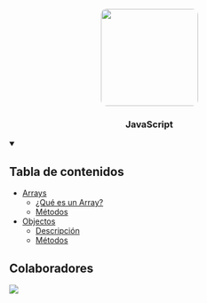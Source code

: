 <div align="center">
   <br/>
    <img src="https://github.com/user-attachments/assets/2ec030cc-8d43-4df2-aa76-14b4317d3617" width="175" style="border-radius: 10px;" >
   <h3 align="center">JavaScript</h3>
</div>

<details open>
  <summary>
    <h2>Tabla de contenidos</h2>
  </summary>
  <ul>
    <li>
      <a href="https://github.com/MrRedu/JavaScript/tree/main/javascript/array">Arrays</a>
      <ul>
        <li><a href="https://github.com/MrRedu/JavaScript/tree/main/javascript/array#qu%C3%A9-es-un-array">¿Qué es un Array?</a></li>
        <li><a href="https://github.com/MrRedu/JavaScript/tree/main/javascript/array/metodos">Métodos</a></li>
      </ul>
    </li>
      <li>
      <a href="#">Objectos</a>
      <ul>
        <li><a href="#">Descripción</a></li>
        <li><a href="#">Métodos</a></li>
      </ul>
    </li>
  </ul>
</details>

<h2>Colaboradores</h2>
<div>
  <a href="https://github.com/MrRedu/JavaScript/graphs/contributors">
    <img src="https://contrib.rocks/image?repo=MrRedu/JavaScript" />
  </a> 
</div>
